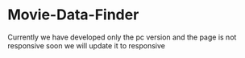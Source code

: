 # Movie-Data-Finder

Currently we have developed only the pc version and the page is not responsive
soon we will update it to responsive
